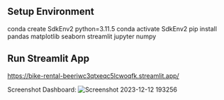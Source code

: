 ## Setup Environment
conda create SdkEnv2 python=3.11.5
conda activate SdkEnv2
pip install pandas matplotlib seaborn streamlit jupyter numpy

## Run Streamlit App
https://bike-rental-beeriwc3qtxeqc5lcwoqfk.streamlit.app/

Screenshot Dashboard:
![Screenshot 2023-12-12 193256](https://github.com/sandika104/bike-rental/assets/153609763/b35d9508-2e9b-424e-ba5a-6647925f5458)